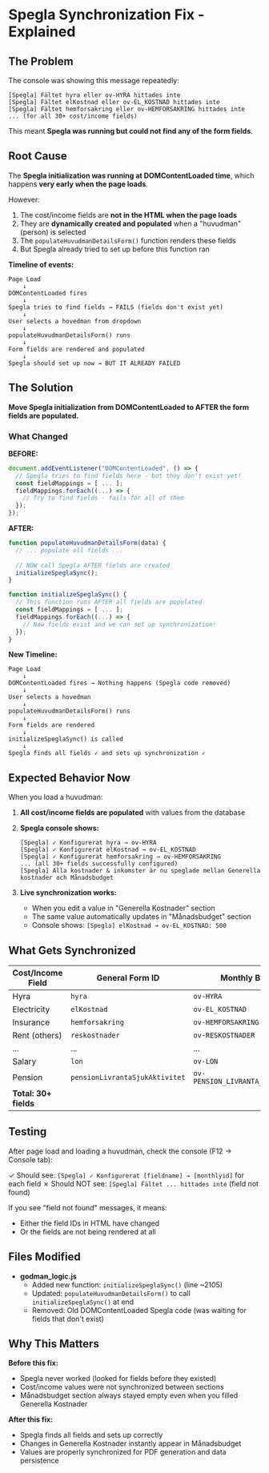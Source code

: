 # Spegla Synchronization Fix - Explained

## The Problem

The console was showing this message repeatedly:
```
[Spegla] Fältet hyra eller ov-HYRA hittades inte
[Spegla] Fältet elKostnad eller ov-EL_KOSTNAD hittades inte
[Spegla] Fältet hemforsakring eller ov-HEMFORSAKRING hittades inte
... (for all 30+ cost/income fields)
```

This meant **Spegla was running but could not find any of the form fields**.

## Root Cause

The **Spegla initialization was running at DOMContentLoaded time**, which happens **very early when the page loads**.

However:
1. The cost/income fields are **not in the HTML when the page loads**
2. They are **dynamically created and populated** when a "huvudman" (person) is selected
3. The `populateHuvudmanDetailsForm()` function renders these fields
4. But Spegla already tried to set up before this function ran

**Timeline of events:**
```
Page Load
    ↓
DOMContentLoaded fires
    ↓
Spegla tries to find fields → FAILS (fields don't exist yet)
    ↓
User selects a hovedman from dropdown
    ↓
populateHuvudmanDetailsForm() runs
    ↓
Form fields are rendered and populated
    ↓
Spegla should set up now → BUT IT ALREADY FAILED
```

## The Solution

**Move Spegla initialization from DOMContentLoaded to AFTER the form fields are populated.**

### What Changed

**BEFORE:**
```javascript
document.addEventListener("DOMContentLoaded", () => {
  // Spegla tries to find fields here - but they don't exist yet!
  const fieldMappings = [ ... ];
  fieldMappings.forEach((...) => {
    // Try to find fields - fails for all of them
  });
});
```

**AFTER:**
```javascript
function populateHuvudmanDetailsForm(data) {
  // ... populate all fields ...
  
  // NOW call Spegla AFTER fields are created
  initializeSpeglaSync();
}

function initializeSpeglaSync() {
  // This function runs AFTER all fields are populated
  const fieldMappings = [ ... ];
  fieldMappings.forEach((...) => {
    // Now fields exist and we can set up synchronization!
  });
}
```

**New Timeline:**
```
Page Load
    ↓
DOMContentLoaded fires → Nothing happens (Spegla code removed)
    ↓
User selects a hovedman
    ↓
populateHuvudmanDetailsForm() runs
    ↓
Form fields are rendered
    ↓
initializeSpeglaSync() is called
    ↓
Spegla finds all fields ✓ and sets up synchronization ✓
```

## Expected Behavior Now

When you load a huvudman:

1. **All cost/income fields are populated** with values from the database
2. **Spegla console shows:**
   ```
   [Spegla] ✓ Konfigurerat hyra → ov-HYRA
   [Spegla] ✓ Konfigurerat elKostnad → ov-EL_KOSTNAD
   [Spegla] ✓ Konfigurerat hemforsakring → ov-HEMFORSAKRING
   ... (all 30+ fields successfully configured)
   [Spegla] Alla kostnader & inkomster är nu speglade mellan Generella kostnader och Månadsbudget
   ```

3. **Live synchronization works:**
   - When you edit a value in "Generella Kostnader" section
   - The same value automatically updates in "Månadsbudget" section
   - Console shows: `[Spegla] elKostnad → ov-EL_KOSTNAD: 500`

## What Gets Synchronized

| Cost/Income Field | General Form ID | Monthly Budget ID |
|---|---|---|
| Hyra | `hyra` | `ov-HYRA` |
| Electricity | `elKostnad` | `ov-EL_KOSTNAD` |
| Insurance | `hemforsakring` | `ov-HEMFORSAKRING` |
| Rent (others) | `reskostnader` | `ov-RESKOSTNADER` |
| ... | ... | ... |
| Salary | `lon` | `ov-LON` |
| Pension | `pensionLivrantaSjukAktivitet` | `ov-PENSION_LIVRANTA_SJUK_AKTIVITET` |
| **Total: 30+ fields** | | |

## Testing

After page load and loading a huvudman, check the console (F12 → Console tab):

✓ Should see: `[Spegla] ✓ Konfigurerat [fieldname] → [monthlyid]` for each field
✗ Should NOT see: `[Spegla] Fältet ... hittades inte` (field not found)

If you see "field not found" messages, it means:
- Either the field IDs in HTML have changed
- Or the fields are not being rendered at all

## Files Modified

- **godman_logic.js**
  - Added new function: `initializeSpeglaSync()` (line ~2105)
  - Updated: `populateHuvudmanDetailsForm()` to call `initializeSpeglaSync()` at end
  - Removed: Old DOMContentLoaded Spegla code (was waiting for fields that don't exist)

## Why This Matters

**Before this fix:**
- Spegla never worked (looked for fields before they existed)
- Cost/income values were not synchronized between sections
- Månadsbudget section always stayed empty even when you filled Generella Kostnader

**After this fix:**
- Spegla finds all fields and sets up correctly
- Changes in Generella Kostnader instantly appear in Månadsbudget
- Values are properly synchronized for PDF generation and data persistence
